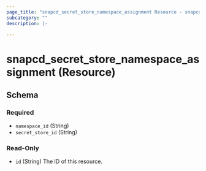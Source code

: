 ```yaml
---
page_title: "snapcd_secret_store_namespace_assignment Resource - snapcd"
subcategory: ""
description: |-
  
---
```


# snapcd_secret_store_namespace_assignment (Resource)






<!-- schema generated by tfplugindocs -->
## Schema

### Required

- `namespace_id` (String)
- `secret_store_id` (String)

### Read-Only

- `id` (String) The ID of this resource.
